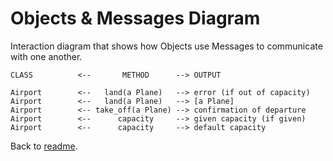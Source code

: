 # Objects & Messages Diagram

Interaction diagram that shows how Objects use Messages to communicate with one another.
```
CLASS          <--       METHOD      --> OUTPUT

Airport        <--   land(a Plane)   --> error (if out of capacity)
Airport        <--   land(a Plane)   --> [a Plane]
Airport        <-- take_off(a Plane) --> confirmation of departure
Airport        <--      capacity     --> given capacity (if given)
Airport        <--      capacity     --> default capacity
```
Back to [readme](README.md).
